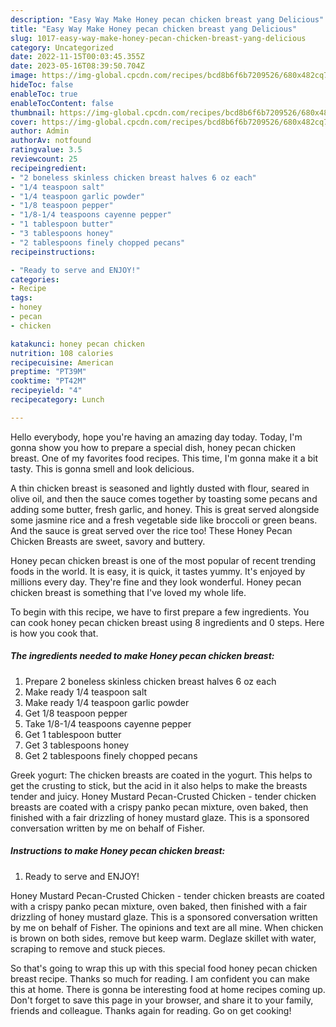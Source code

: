 ```yaml
---
description: "Easy Way Make Honey pecan chicken breast yang Delicious"
title: "Easy Way Make Honey pecan chicken breast yang Delicious"
slug: 1017-easy-way-make-honey-pecan-chicken-breast-yang-delicious
category: Uncategorized
date: 2022-11-15T00:03:45.355Z
date: 2023-05-16T08:39:50.704Z
image: https://img-global.cpcdn.com/recipes/bcd8b6f6b7209526/680x482cq70/honey-pecan-chicken-breast-recipe-main-photo.jpg
hideToc: false
enableToc: true
enableTocContent: false
thumbnail: https://img-global.cpcdn.com/recipes/bcd8b6f6b7209526/680x482cq70/honey-pecan-chicken-breast-recipe-main-photo.jpg
cover: https://img-global.cpcdn.com/recipes/bcd8b6f6b7209526/680x482cq70/honey-pecan-chicken-breast-recipe-main-photo.jpg
author: Admin
authorAv: notfound
ratingvalue: 3.5
reviewcount: 25
recipeingredient:
- "2 boneless skinless chicken breast halves 6 oz each"
- "1/4 teaspoon salt"
- "1/4 teaspoon garlic powder"
- "1/8 teaspoon pepper"
- "1/8-1/4 teaspoons cayenne pepper"
- "1 tablespoon butter"
- "3 tablespoons honey"
- "2 tablespoons finely chopped pecans"
recipeinstructions:

- "Ready to serve and ENJOY!"
categories:
- Recipe
tags:
- honey
- pecan
- chicken

katakunci: honey pecan chicken 
nutrition: 108 calories
recipecuisine: American
preptime: "PT39M"
cooktime: "PT42M"
recipeyield: "4"
recipecategory: Lunch

---
```



Hello everybody, hope you're having an amazing day today. Today, I'm gonna show you how to prepare a special dish, honey pecan chicken breast. One of my favorites food recipes. This time, I'm gonna make it a bit tasty. This is gonna smell and look delicious.

A thin chicken breast is seasoned and lightly dusted with flour, seared in olive oil, and then the sauce comes together by toasting some pecans and adding some butter, fresh garlic, and honey. This is great served alongside some jasmine rice and a fresh vegetable side like broccoli or green beans. And the sauce is great served over the rice too! These Honey Pecan Chicken Breasts are sweet, savory and buttery.

Honey pecan chicken breast is one of the most popular of recent trending foods in the world. It is easy, it is quick, it tastes yummy. It's enjoyed by millions every day. They're fine and they look wonderful. Honey pecan chicken breast is something that I've loved my whole life.


To begin with this recipe, we have to first prepare a few ingredients. You can cook honey pecan chicken breast using 8 ingredients and 0 steps. Here is how you cook that.

<!--inarticleads1-->

##### The ingredients needed to make Honey pecan chicken breast:

1. Prepare 2 boneless skinless chicken breast halves 6 oz each
1. Make ready 1/4 teaspoon salt
1. Make ready 1/4 teaspoon garlic powder
1. Get 1/8 teaspoon pepper
1. Take 1/8-1/4 teaspoons cayenne pepper
1. Get 1 tablespoon butter
1. Get 3 tablespoons honey
1. Get 2 tablespoons finely chopped pecans


Greek yogurt: The chicken breasts are coated in the yogurt. This helps to get the crusting to stick, but the acid in it also helps to make the breasts tender and juicy. Honey Mustard Pecan-Crusted Chicken - tender chicken breasts are coated with a crispy panko pecan mixture, oven baked, then finished with a fair drizzling of honey mustard glaze. This is a sponsored conversation written by me on behalf of Fisher. 

<!--inarticleads2-->

##### Instructions to make Honey pecan chicken breast:


1. Ready to serve and ENJOY!

Honey Mustard Pecan-Crusted Chicken - tender chicken breasts are coated with a crispy panko pecan mixture, oven baked, then finished with a fair drizzling of honey mustard glaze. This is a sponsored conversation written by me on behalf of Fisher. The opinions and text are all mine. When chicken is brown on both sides, remove but keep warm. Deglaze skillet with water, scraping to remove and stuck pieces. 

So that's going to wrap this up with this special food honey pecan chicken breast recipe. Thanks so much for reading. I am confident you can make this at home. There is gonna be interesting food at home recipes coming up. Don't forget to save this page in your browser, and share it to your family, friends and colleague. Thanks again for reading. Go on get cooking!
